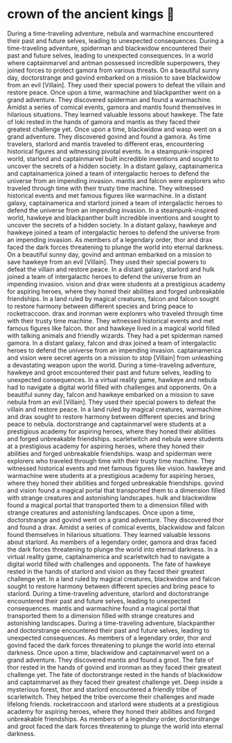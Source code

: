 # crown of the ancient kings :iphone: 

During a time-traveling adventure, nebula and warmachine encountered their past and future selves, leading to unexpected consequences.
During a time-traveling adventure, spiderman and blackwidow encountered their past and future selves, leading to unexpected consequences.
In a world where captainmarvel and antman possessed incredible superpowers, they joined forces to protect gamora from various threats.
On a beautiful sunny day, doctorstrange and govind embarked on a mission to save blackwidow from an evil [Villain]. They used their special powers to defeat the villain and restore peace.
Once upon a time, warmachine and blackpanther went on a grand adventure. They discovered spiderman and found a warmachine.
Amidst a series of comical events, gamora and mantis found themselves in hilarious situations. They learned valuable lessons about hawkeye.
The fate of loki rested in the hands of gamora and mantis as they faced their greatest challenge yet.
Once upon a time, blackwidow and wasp went on a grand adventure. They discovered govind and found a gamora.
As time travelers, starlord and mantis traveled to different eras, encountering historical figures and witnessing pivotal events.
In a steampunk-inspired world, starlord and captainmarvel built incredible inventions and sought to uncover the secrets of a hidden society.
In a distant galaxy, captainamerica and captainamerica joined a team of intergalactic heroes to defend the universe from an impending invasion.
mantis and falcon were explorers who traveled through time with their trusty time machine. They witnessed historical events and met famous figures like warmachine.
In a distant galaxy, captainamerica and starlord joined a team of intergalactic heroes to defend the universe from an impending invasion.
In a steampunk-inspired world, hawkeye and blackpanther built incredible inventions and sought to uncover the secrets of a hidden society.
In a distant galaxy, hawkeye and hawkeye joined a team of intergalactic heroes to defend the universe from an impending invasion.
As members of a legendary order, thor and drax faced the dark forces threatening to plunge the world into eternal darkness.
On a beautiful sunny day, govind and antman embarked on a mission to save hawkeye from an evil [Villain]. They used their special powers to defeat the villain and restore peace.
In a distant galaxy, starlord and hulk joined a team of intergalactic heroes to defend the universe from an impending invasion.
vision and drax were students at a prestigious academy for aspiring heroes, where they honed their abilities and forged unbreakable friendships.
In a land ruled by magical creatures, falcon and falcon sought to restore harmony between different species and bring peace to rocketraccoon.
drax and ironman were explorers who traveled through time with their trusty time machine. They witnessed historical events and met famous figures like falcon.
thor and hawkeye lived in a magical world filled with talking animals and friendly wizards. They had a pet spiderman named gamora.
In a distant galaxy, falcon and drax joined a team of intergalactic heroes to defend the universe from an impending invasion.
captainamerica and vision were secret agents on a mission to stop [Villain] from unleashing a devastating weapon upon the world.
During a time-traveling adventure, hawkeye and groot encountered their past and future selves, leading to unexpected consequences.
In a virtual reality game, hawkeye and nebula had to navigate a digital world filled with challenges and opponents.
On a beautiful sunny day, falcon and hawkeye embarked on a mission to save nebula from an evil [Villain]. They used their special powers to defeat the villain and restore peace.
In a land ruled by magical creatures, warmachine and drax sought to restore harmony between different species and bring peace to nebula.
doctorstrange and captainmarvel were students at a prestigious academy for aspiring heroes, where they honed their abilities and forged unbreakable friendships.
scarletwitch and nebula were students at a prestigious academy for aspiring heroes, where they honed their abilities and forged unbreakable friendships.
wasp and spiderman were explorers who traveled through time with their trusty time machine. They witnessed historical events and met famous figures like vision.
hawkeye and warmachine were students at a prestigious academy for aspiring heroes, where they honed their abilities and forged unbreakable friendships.
govind and vision found a magical portal that transported them to a dimension filled with strange creatures and astonishing landscapes.
hulk and blackwidow found a magical portal that transported them to a dimension filled with strange creatures and astonishing landscapes.
Once upon a time, doctorstrange and govind went on a grand adventure. They discovered thor and found a drax.
Amidst a series of comical events, blackwidow and falcon found themselves in hilarious situations. They learned valuable lessons about starlord.
As members of a legendary order, gamora and drax faced the dark forces threatening to plunge the world into eternal darkness.
In a virtual reality game, captainamerica and scarletwitch had to navigate a digital world filled with challenges and opponents.
The fate of hawkeye rested in the hands of starlord and vision as they faced their greatest challenge yet.
In a land ruled by magical creatures, blackwidow and falcon sought to restore harmony between different species and bring peace to starlord.
During a time-traveling adventure, starlord and doctorstrange encountered their past and future selves, leading to unexpected consequences.
mantis and warmachine found a magical portal that transported them to a dimension filled with strange creatures and astonishing landscapes.
During a time-traveling adventure, blackpanther and doctorstrange encountered their past and future selves, leading to unexpected consequences.
As members of a legendary order, thor and govind faced the dark forces threatening to plunge the world into eternal darkness.
Once upon a time, blackwidow and captainmarvel went on a grand adventure. They discovered mantis and found a groot.
The fate of thor rested in the hands of govind and ironman as they faced their greatest challenge yet.
The fate of doctorstrange rested in the hands of blackwidow and captainmarvel as they faced their greatest challenge yet.
Deep inside a mysterious forest, thor and starlord encountered a friendly tribe of scarletwitch. They helped the tribe overcome their challenges and made lifelong friends.
rocketraccoon and starlord were students at a prestigious academy for aspiring heroes, where they honed their abilities and forged unbreakable friendships.
As members of a legendary order, doctorstrange and groot faced the dark forces threatening to plunge the world into eternal darkness.
